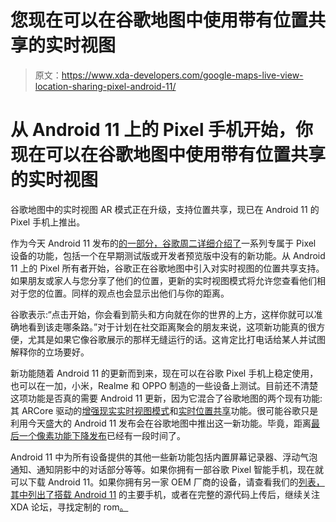 # 您现在可以在谷歌地图中使用带有位置共享的实时视图

> 原文：<https://www.xda-developers.com/google-maps-live-view-location-sharing-pixel-android-11/>

# 从 Android 11 上的 Pixel 手机开始，你现在可以在谷歌地图中使用带有位置共享的实时视图

谷歌地图中的实时视图 AR 模式正在升级，支持位置共享，现已在 Android 11 的 Pixel 手机上推出。

作为今天 Android 11 发布的[的一部分，谷歌周二](https://www.xda-developers.com/android-11-stable-google-pixel-oneplus-xiaomi-realme-oppo/)[详细介绍了](https://blog.google/products/pixel/android11-exclusive-pixel-features/)一系列专属于 Pixel 设备的功能，包括一个在早期测试版或开发者预览版中没有的新功能。从 Android 11 上的 Pixel 所有者开始，谷歌正在谷歌地图中引入对实时视图的位置共享支持。如果朋友或家人与您分享了他们的位置，更新的实时视图模式将允许您查看他们相对于您的位置。同样的观点也会显示出他们与你的距离。

谷歌表示:“点击开始，你会看到箭头和方向就在你的世界的上方，这样你就可以准确地看到该走哪条路。”对于计划在社交距离聚会的朋友来说，这项新功能真的很方便，尤其是如果它像谷歌展示的那样无缝运行的话。这肯定比打电话给某人并试图解释你的立场要好。

新功能随着 Android 11 的更新而到来，现在可以在谷歌 Pixel 手机上稳定使用，也可以在一加，小米，Realme 和 OPPO 制造的一些设备上测试。目前还不清楚这项功能是否真的需要 Android 11 更新，因为它混合了谷歌地图的两个现有功能:其 ARCore 驱动的[增强现实实时视图模式](https://www.xda-developers.com/google-maps-ar-navigation-timeline-sharing-features/)和[实时位置共享](https://www.xda-developers.com/google-maps-rolling-out-redesigned-real-time-location-sharing-ui/)功能。很可能谷歌只是利用今天盛大的 Android 11 发布会在谷歌地图中推出这一新功能。毕竟，距离[最后一个像素功能下降发布](https://www.xda-developers.com/google-pixel-drop-june-2020-adaptive-battery-safety-check/)已经有一段时间了。

Android 11 中为所有设备提供的其他一些新功能包括内置屏幕记录器、浮动气泡通知、通知阴影中的对话部分等等。如果你拥有一部谷歌 Pixel 智能手机，现在就可以下载 Android 11。如果你拥有另一家 OEM 厂商的设备，请查看我们的[列表，其中列出了搭载 Android 11](https://www.xda-developers.com/android-11-update-tracker/) 的主要手机，或者在完整的源代码上传后，继续关注 XDA 论坛，寻找定制的 rom[。](https://www.xda-developers.com/android-11-source-code-aosp/)